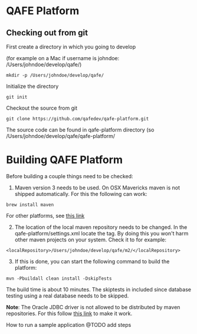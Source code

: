 # QAFE Platform

## Checking out from git

First create a directory in which you going to develop 

(for example on a Mac if username is johndoe: /Users/johndoe/develop/qafe/)

```
mkdir -p /Users/johndoe/develop/qafe/
```

Initialize the directory

```
git init
```
Checkout the source from git

```
git clone https://github.com/qafedev/qafe-platform.git
```

The source code can be found in qafe-platform directory
(so /Users/johndoe/develop/qafe/qafe-platform/

# Building QAFE Platform
Before building a couple things need to be checked:

1. Maven version 3 needs to be used. On OSX Mavericks maven is not shipped automatically. For this the following can work:
```
brew install maven
```
For other platforms, see [this link](http://maven.apache.org/download.cgi)

2. The location of the local maven repository needs to be changed. In the qafe-platform/settings.xml locate the <localRepository> tag. By doing this you won't harm other maven projects on your system. Check it to for example:
```
<localRepository>/Users/johndoe/develop/qafe/m2/</localRepository>
``` 

3. If this is done, you can start the following command to build the platform:
```
mvn -Pbuildall clean install -DskipTests
```
The build time is about 10 minutes. The skiptests in included since database testing using a real database needs to be skipped.

**Note**: The Oracle JDBC driver is not allowed to be distributed by maven repositories. For this follow [this link](http://www.mkyong.com/maven/how-to-add-oracle-jdbc-driver-in-your-maven-local-repository/) to make it work. 


How to run a sample application
@TODO add steps
